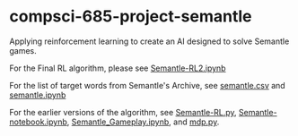 # compsci-685-project-semantle
Applying reinforcement learning to create an AI designed to solve Semantle games.

For the Final RL algorithm, please see [Semantle-RL2.ipynb](Semantle-RL2.ipynb)

For the list of target words from Semantle's Archive, see [semantle.csv](semantle.csv) and [semantle.ipynb](semantle.ipynb)

For the earlier versions of the algorithm, see [Semantle-RL.py](Semantle-RL.py), [Semantle-notebook.ipynb](Semantle-notebook.ipynb), [Semantle_Gameplay.ipynb](Semantle_Gameplay.ipynb), and [mdp.py](mdp.py).
